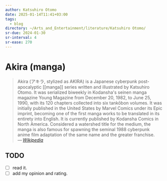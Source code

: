```yaml
---
author: Katsuhiro Otomo
date: 2025-01-14T11:41+03:00
tags:
  - blog
directory: ~/Arts_and_Entertainment/literature/Katsuhiro Otomo/
sr-due: 2024-01-30
sr-interval: 4
sr-ease: 270
---
```


# Akira (manga)

> Akira (アキラ, stylized as AKIRA) is a Japanese cyberpunk post-apocalyptic
> [[manga]] series written and illustrated by Katsuhiro Otomo. It was serialized
> biweekly in Kodansha's seinen manga magazine Young Magazine from December 20,
> 1982, to June 25, 1990, with its 120 chapters collected into six tankōbon
> volumes. It was initially published in the United States by Marvel Comics
> under its Epic imprint, becoming one of the first manga works to be translated
> in its entirety into English. It is currently published by Kodansha Comics in
> North America. Considered a watershed title for the medium, the manga is also
> famous for spawning the seminal 1988 cyberpunk anime film adaptation of the
> same name and the greater franchise.\
> — <cite>[Wikipedia](https://en.wikipedia.org/wiki/Akira_\(manga\))</cite>

## TODO

- [ ] read it.
- [ ] add my opinion and rating.
